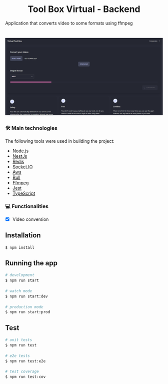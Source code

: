 <h1 align="center">Tool Box Virtual - Backend</h1>

<p>Application that converts video to some formats using ffmpeg</p>

<h1 align="center">
  <img alt="NextLevelWeek" title="#NextLevelWeek" src="./screenshots/image.png" />
</h1>

### 🛠 Main technologies

The following tools were used in building the project:

- [Node.js](https://nodejs.org/en/)
- [NestJs](https://nestjs.com/)
- [Redis](https://redis.io/)
- [Socket.IO](https://socket.io/)
- [Aws](https://aws.amazon.com/pt/)
- [Bull](https://github.com/OptimalBits/bull)
- [Ffmpeg](https://ffmpeg.org/)
- [Jest](https://jestjs.io/pt-BR/)
- [TypeScript](https://www.typescriptlang.org/)

### 💻 Functionalities

- [x] Video conversion

## Installation

```bash
$ npm install
```

## Running the app

```bash
# development
$ npm run start

# watch mode
$ npm run start:dev

# production mode
$ npm run start:prod
```

## Test

```bash
# unit tests
$ npm run test

# e2e tests
$ npm run test:e2e

# test coverage
$ npm run test:cov
```
